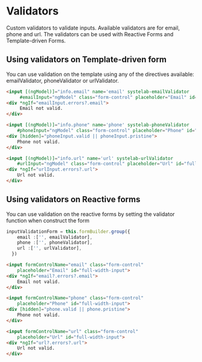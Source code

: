 # Validators

Custom validators to validate inputs. Available validators are for email, phone and url. 
The validators can be used with Reactive Forms and Template-driven Forms.

## Using validators on Template-driven form

You can use validation on the template using any of the directives available: emailValidator, phoneValidator or urlValidator.

```Html
<input [(ngModel)]="info.email" name='email' systelab-emailValidator
     #emailInput="ngModel" class="form-control" placeholder="Email" id="full-width-input">
<div *ngIf="emailInput.errors?.email"> 
     Email not valid.
</div>	
```

```Html
<input [(ngModel)]="info.phone" name='phone' systelab-phoneValidator
    #phoneInput="ngModel" class="form-control" placeholder="Phone" id="full-width-input">
<div [hidden]="phoneInput.valid || phoneInput.pristine"> 
    Phone not valid.
</div>	
```

```Html
<input [(ngModel)]="info.url" name='url' systelab-urlValidator
    #urlInput="ngModel" class="form-control" placeholder="Url" id="full-width-input">
<div *ngIf="urlInput.errors?.url"> 
    Url not valid.
</div>
```

## Using validators on Reactive forms
You can use validation on the reactive forms by setting the validator function when construct the form

```typescript
inputValidationForm = this.formBuilder.group({
    email :['', emailValidator],
    phone :['', phoneValidator],
    url :['', urlValidator],
  })
  ```
```Html
<input formControlName="email" class="form-control" 
    placeholder="Email" id="full-width-input">
<div *ngIf="email?.errors?.email"> 
    Email not valid.
</div>	
```

```Html
<input formControlName="phone" class="form-control" 
    placeholder="Phone" id="full-width-input">
<div [hidden]="phone.valid || phone.pristine"> 
    Phone not valid.
</div>
```

```Html
<input formControlName="url" class="form-control" 
    placeholder="Url" id="full-width-input">
<div *ngIf="url?.errors?.url">  
    Url not valid.
</div>
```
